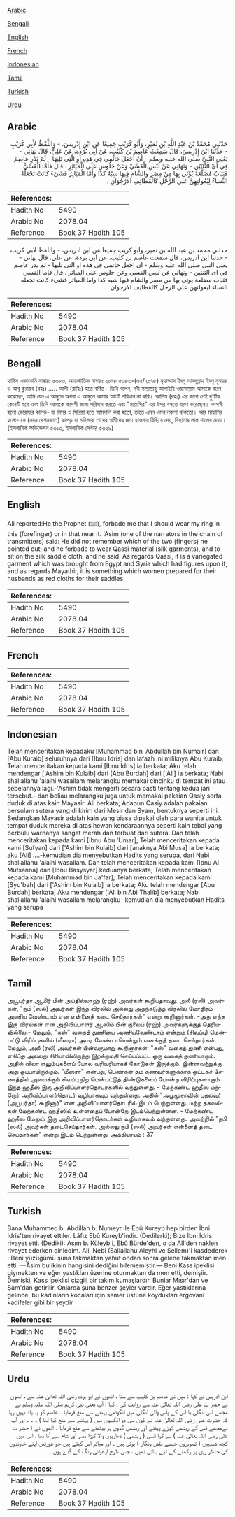 [Arabic](#arabic)

[Bengali](#bengali)

[English](#english)

[French](#french)

[Indonesian](#indonesian)

[Tamil](#tamil)

[Turkish](#turkish)

[Urdu](#urdu)

## Arabic


<div dir="rtl" lang="ar" style={{fontSize:'larger',backgroundColor:'#f8f9fa',padding:20}}>
حَدَّثَنِي مُحَمَّدُ بْنُ عَبْدِ اللَّهِ بْنِ نُمَيْرٍ، وَأَبُو كُرَيْبٍ جَمِيعًا عَنِ ابْنِ إِدْرِيسَ، - وَاللَّفْظُ لأَبِي كُرَيْبٍ - حَدَّثَنَا ابْنُ إِدْرِيسَ، قَالَ سَمِعْتُ عَاصِمَ بْنَ كُلَيْبٍ، عَنْ أَبِي بُرْدَةَ، عَنْ عَلِيٍّ، قَالَ نَهَانِي - يَعْنِي النَّبِيَّ صلى الله عليه وسلم - أَنْ أَجْعَلَ خَاتَمِي فِي هَذِهِ أَوِ الَّتِي تَلِيهَا - لَمْ يَدْرِ عَاصِمٌ فِي أَىِّ الثِّنْتَيْنِ - وَنَهَانِي عَنْ لُبْسِ الْقَسِّيِّ وَعَنْ جُلُوسٍ عَلَى الْمَيَاثِرِ ‏.‏ قَالَ فَأَمَّا الْقَسِّيُّ فَثِيَابٌ مُضَلَّعَةٌ يُؤْتَى بِهَا مِنْ مِصْرَ وَالشَّامِ فِيهَا شِبْهُ كَذَا وَأَمَّا الْمَيَاثِرُ فَشَىْءٌ كَانَتْ تَجْعَلُهُ النِّسَاءُ لِبُعُولَتِهِنَّ عَلَى الرَّحْلِ كَالْقَطَائِفِ الأُرْجُوَانِ ‏.‏
</div>
<div style={{backgroundColor:'#f8f9fa',padding:20, marginBottom: 10}}><table> <thead> <tr> <th>References:</th> <th></th> </tr> </thead> <tbody><tr><td>Hadith No</td><td>5490</td></tr><tr><td>Arabic No</td><td>2078.04</td></tr><tr><td>Reference</td><td>Book 37 Hadith 105</td></tr></tbody></table></div>


<div dir="rtl" lang="ar" style={{fontSize:'larger',backgroundColor:'#f8f9fa',padding:20}}>
حدثني محمد بن عبد الله بن نمير، وابو كريب جميعا عن ابن ادريس، - واللفظ لابي كريب - حدثنا ابن ادريس، قال سمعت عاصم بن كليب، عن ابي بردة، عن علي، قال نهاني - يعني النبي صلى الله عليه وسلم - ان اجعل خاتمي في هذه او التي تليها - لم يدر عاصم في اى الثنتين - ونهاني عن لبس القسي وعن جلوس على المياثر . قال فاما القسي فثياب مضلعة يوتى بها من مصر والشام فيها شبه كذا واما المياثر فشىء كانت تجعله النساء لبعولتهن على الرحل كالقطايف الارجوان
</div>
<div style={{backgroundColor:'#f8f9fa',padding:20, marginBottom: 10}}><table> <thead> <tr> <th>References:</th> <th></th> </tr> </thead> <tbody><tr><td>Hadith No</td><td>5490</td></tr><tr><td>Arabic No</td><td>2078.04</td></tr><tr><td>Reference</td><td>Book 37 Hadith 105</td></tr></tbody></table></div>

## Bengali


<div dir="ltr" lang="bn" style={{fontSize:'larger',backgroundColor:'#f8f9fa',padding:20}}>
হাদিস একাডেমি নাম্বারঃ ৫৩৮৩, আন্তর্জাতিক নাম্বারঃ ২০৭৮ ৫৩৮৩-(৬৪/২০৭৮) মুহাম্মাদ ইবনু আবদুল্লাহ ইবনু নুমায়র ও আবূ কুরায়ব (রহঃ) ..... আলী (রাযিঃ) হতে বর্ণিত। তিনি বলেন, নবী সাল্লাল্লাহু আলাইহি ওয়াসাল্লাম আমাকে বারণ করেছেন, আমি যেন এ আঙ্গুলে অথবা এ আঙ্গুলে আমার আংটি পরিধান না করি। আসিম (রহঃ) এর জানা নেই দু'টির কোনটি হবে এবং তিনি আমাকে কাসসী জামা পরিধান করতে এবং "মায়াসির" এর উপর বসতে বারণ করেছেন। কাসসী হলো ডোরাদার কাপড়- যা মিসর ও সিরিয়া হতে আমদানি করা হতো, তাতে এমন এমন নকশা থাকতো। আর মায়াসির হলো- সে (নরম রেশমজাত) কাপড় যা মহিলারা তাদের স্বামীদের জন্য হাওদায় বিছিয়ে দেয়, বিছানার লাল শালের মতো। (ইসলামিক ফাউন্ডেশন ৫৩১৩, ইসলামিক সেন্টার ৫৩২৯)
</div>
<div style={{backgroundColor:'#f8f9fa',padding:20, marginBottom: 10}}><table> <thead> <tr> <th>References:</th> <th></th> </tr> </thead> <tbody><tr><td>Hadith No</td><td>5490</td></tr><tr><td>Arabic No</td><td>2078.04</td></tr><tr><td>Reference</td><td>Book 37 Hadith 105</td></tr></tbody></table></div>

## English


<div dir="ltr" lang="en" style={{fontSize:'larger',backgroundColor:'#f8f9fa',padding:20}}>
Ali reported:He the Prophet (ﷺ), forbade me that I should wear my ring in this (forefinger) or in that near it. 'Asim (one of the narrators in the chain of transmitters) said: He did not remember which of the two (fingers) he pointed out; and he forbade to wear Qassi material (silk garments), and to sit on the silk saddle cloth, and he said: As regards Qassi, it is a variegated garment which was brought from Egypt and Syria which had figures upon it, and as regards Mayathir, it is something which women prepared for their husbands as red cloths for their saddles
</div>
<div style={{backgroundColor:'#f8f9fa',padding:20, marginBottom: 10}}><table> <thead> <tr> <th>References:</th> <th></th> </tr> </thead> <tbody><tr><td>Hadith No</td><td>5490</td></tr><tr><td>Arabic No</td><td>2078.04</td></tr><tr><td>Reference</td><td>Book 37 Hadith 105</td></tr></tbody></table></div>

## French


<div dir="ltr" lang="fr" style={{fontSize:'larger',backgroundColor:'#f8f9fa',padding:20}}>

</div>
<div style={{backgroundColor:'#f8f9fa',padding:20, marginBottom: 10}}><table> <thead> <tr> <th>References:</th> <th></th> </tr> </thead> <tbody><tr><td>Hadith No</td><td>5490</td></tr><tr><td>Arabic No</td><td>2078.04</td></tr><tr><td>Reference</td><td>Book 37 Hadith 105</td></tr></tbody></table></div>

## Indonesian


<div dir="ltr" lang="id" style={{fontSize:'larger',backgroundColor:'#f8f9fa',padding:20}}>
Telah menceritakan kepadaku [Muhammad bin 'Abdullah bin Numair] dan [Abu Kuraib] seluruhnya dari [Ibnu Idris] dan lafazh ini miliknya Abu Kuraib; Telah menceritakan kepada kami [Ibnu Idris] ia berkata; Aku telah mendengar ['Ashim bin Kulaib] dari [Abu Burdah] dari ['Ali] ia berkata; Nabi shallallahu 'alaihi wasallam melarangku memakai cincinku di tempat ini atau sebelahnya lagi.-'Ashim tidak mengerti secara pasti tentang kedua jari tersebut.- dan beliau melarangku juga untuk memakai pakaian Qasiy serta duduk di atas kain Mayasir. Ali berkata; Adapun Qasiy adalah pakaian bersulam sutera yang di kirim dari Mesir dan Syam, bentuknya seperti ini. Sedangkan Mayasir adalah kain yang biasa dipakai oleh para wanita untuk tempat duduk mereka di atas hewan kendaraannya seperti kain tebal yang berbulu warnanya sangat merah dan terbuat dari sutera. Dan telah menceritakan kepada kami [Ibnu Abu 'Umar]; Telah menceritakan kepada kami [Sufyan] dari ['Ashim bin Kulaib] dari [anaknya Abi Musa] ia berkata; aku [Ali] ….-kemudian dia menyebutkan Hadits yang serupa, dari Nabi shallallahu 'alaihi wasallam. Dan telah menceritakan kepada kami [Ibnu Al Mutsanna] dan [Ibnu Basysyar] keduanya berkata; Telah menceritakan kepada kami [Muhammad bin Ja'far]; Telah menceritakan kepada kami [Syu'bah] dari ['Ashim bin Kulaib] ia berkata; Aku telah mendengar [Abu Burdah] berkata; Aku mendengar ['Ali bin Abi Thalib] berkata; Nabi shallallahu 'alaihi wasallam melarangku -kemudian dia menyebutkan Hadits yang serupa
</div>
<div style={{backgroundColor:'#f8f9fa',padding:20, marginBottom: 10}}><table> <thead> <tr> <th>References:</th> <th></th> </tr> </thead> <tbody><tr><td>Hadith No</td><td>5490</td></tr><tr><td>Arabic No</td><td>2078.04</td></tr><tr><td>Reference</td><td>Book 37 Hadith 105</td></tr></tbody></table></div>

## Tamil


<div dir="ltr" lang="ta" style={{fontSize:'larger',backgroundColor:'#f8f9fa',padding:20}}>
அபூபுர்தா ஆமிர் பின் அப்தில்லாஹ் (ரஹ்) அவர்கள் கூறியதாவது: அலீ (ரலி) அவர்கள், "நபி (ஸல்) அவர்கள் இந்த விரலில் அல்லது அதற்கடுத்த விரலில் மோதிரம் அணிய வேண்டாம் என என்னைத் தடை செய்தார்கள்" என்று கூறினார்கள். -அது எந்த இரு விரல்கள் என அறிவிப்பாளர் ஆஸிம் பின் குலைப் (ரஹ்) அவர்களுக்குத் தெரியவில்லை.- மேலும், "கஸ்" வகைத் துணியை அணியவேண்டாம் என்றும் (சிவப்பு) மென்பட்டு விரிப்புகளில் (மீஸரா) அமர வேண்டாமென்றும் எனக்குத் தடை செய்தார்கள். மேலும், அலீ (ரலி) அவர்கள் பின்வருமாறு கூறினார்கள்: "கஸ்" வகைத் துணி என்பது, எகிப்து அல்லது சிரியாவிலிருந்து இறக்குமதி செய்யப்பட்ட ஒரு வகைத் துணியாகும். அதில் விலா எலும்புகளைப் போல வரிவரியாகக் கோடுகள் இருக்கும். இன்னவற்றுக்கு அது ஒப்பாயிருக்கும். "மீஸரா" என்பது, பெண்கள் தம் கணவர்களுக்காக ஒட்டகச் சேணத்தில் அமைக்கும் சிவப்பு நிற மென்பட்டுத் திண்டுகளைப் போன்ற விரிப்புகளாகும். இந்த ஹதீஸ் இரு அறிவிப்பாளர்தொடர்களில் வந்துள்ளது. - மேற்கண்ட ஹதீஸ் மற்றோர் அறிவிப்பாளர்தொடர் வழியாகவும் வந்துள்ளது. அதில் "அபூமூசாவின் புதல்வர் (அபூபுர்தா) கூறினார்" என அறிவிப்பாளர்தொடரில் இடம் பெற்றுள்ளது. மற்ற தகவல்கள் மேற்கண்ட ஹதீஸில் உள்ளதைப் போன்றே இடம்பெற்றுள்ளன. - மேற்கண்ட ஹதீஸ் மேலும் இரு அறிவிப்பாளர்தொடர்கள் வழியாகவும் வந்துள்ளது. அவற்றில் "நபி (ஸல்) அவர்கள் தடைசெய்தார்கள். அல்லது நபி (ஸல்) அவர்கள் என்னைத் தடை செய்தார்கள்" என்று இடம் பெற்றுள்ளது. அத்தியாயம் : 37
</div>
<div style={{backgroundColor:'#f8f9fa',padding:20, marginBottom: 10}}><table> <thead> <tr> <th>References:</th> <th></th> </tr> </thead> <tbody><tr><td>Hadith No</td><td>5490</td></tr><tr><td>Arabic No</td><td>2078.04</td></tr><tr><td>Reference</td><td>Book 37 Hadith 105</td></tr></tbody></table></div>

## Turkish


<div dir="ltr" lang="tr" style={{fontSize:'larger',backgroundColor:'#f8f9fa',padding:20}}>
Bana Muhammed b. Abdillah b. Numeyr ile Ebû Kureyb hep birden İbni İdris'ten rivayet ettiler. Lâfız Ebû Kureyb'indir. (Dedilerki); Bize İbni İdris rivayet etti. (Dediki): Asım b. Küleyb'i, Ebû Bürde'den, o da Alî'den naklen rivayet ederken dinledim. Ali, Nebi (Sallallahu Aleyhi ve Sellem)'i kasdederek : Benî yüzüğümü şuna takmaktan yahut ondan sonra gelene takmaktan men etti. —Âsim bu ikinin hangisini dediğini bilememiştir.— Beni Kass ipeklisi giymekten ve eğer yastıkları üzerine oturmaktan da men etti, demişiir. Demişki, Kass ipeklisi çizgili bir takım kumaşlardır. Bunlar Mısır'dan ve Şam'dan getirilir. Onlarda şuna benzer şeyler vardır. Eğer yastıklarına gelince, bu kadınların kocaları için semer üstüne koydukları ergovanî kadifeler gibi bir şeydir
</div>
<div style={{backgroundColor:'#f8f9fa',padding:20, marginBottom: 10}}><table> <thead> <tr> <th>References:</th> <th></th> </tr> </thead> <tbody><tr><td>Hadith No</td><td>5490</td></tr><tr><td>Arabic No</td><td>2078.04</td></tr><tr><td>Reference</td><td>Book 37 Hadith 105</td></tr></tbody></table></div>

## Urdu


<div dir="rtl" lang="ur" style={{fontSize:'larger',backgroundColor:'#f8f9fa',padding:20}}>
ابن ادریس نے کہا : میں نے عاصم بن کلیب سے سنا ، انھوں نے ابو بردہ رضی اللہ تعالیٰ عنہ سے ، انھوں نے حضر ت علی رضی اللہ تعالیٰ عنہ سے روایت کی ، کہا : آپ یعنی نبی کریم صلی اللہ علیہ وسلم نے مجھے اس انگلی یا اس کے پاس والی انگلی میں انگوٹھی پہننے سے منع فرمایا ۔ عاصم کو یہ یاد نہیں رہا کہ حضرت علی رضی اللہ تعالیٰ عنہ نے کون سی دو انگلیوں میں ( پہننے سے منع کیا تھا ) ۔ ۔ ۔ اور آپ نےمجھے قس کے ریشمی کپڑے پہننے اور ریشمی گدوں پر بیٹھنے سے منع فرمایا ۔ انھوں نے ( حضر ت علی رضی اللہ تعالیٰ عنہ ) نے کہا قَسَی ( ریشمی ) دھاریوں والا کپڑا مصر اور شام سے آتا تھا ، اس میں کچھ شبیہیں ( تصویروں جیسے نقش ونگار ) ہوتی ہیں ۔ اور میاثر اس کہتے ہیں جو عورتیں اپنے خاوندوں کی خاطر زین پر رکھنے کے لیے بناتی تھیں ، جس طرح ارغوانی رنگ کے گدے ہوں ۔
</div>
<div style={{backgroundColor:'#f8f9fa',padding:20, marginBottom: 10}}><table> <thead> <tr> <th>References:</th> <th></th> </tr> </thead> <tbody><tr><td>Hadith No</td><td>5490</td></tr><tr><td>Arabic No</td><td>2078.04</td></tr><tr><td>Reference</td><td>Book 37 Hadith 105</td></tr></tbody></table></div>
